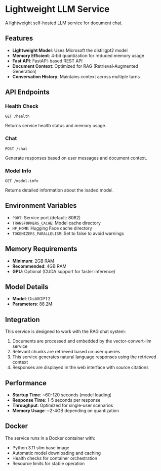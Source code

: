 # Lightweight LLM Service

A lightweight self-hosted LLM service for document chat.

## Features

- **Lightweight Model**: Uses Microsoft the distillgpt2 model
- **Memory Efficient**: 4-bit quantization for reduced memory usage
- **Fast API**: FastAPI-based REST API
- **Document Context**: Optimized for RAG (Retrieval-Augmented Generation)
- **Conversation History**: Maintains context across multiple turns

## API Endpoints

### Health Check
```
GET /health
```
Returns service health status and memory usage.

### Chat
```
POST /chat
```
Generate responses based on user messages and document context.

### Model Info
```
GET /model-info
```
Returns detailed information about the loaded model.

## Environment Variables

- `PORT`: Service port (default: 8082)
- `TRANSFORMERS_CACHE`: Model cache directory
- `HF_HOME`: Hugging Face cache directory
- `TOKENIZERS_PARALLELISM`: Set to false to avoid warnings

## Memory Requirements

- **Minimum**: 2GB RAM
- **Recommended**: 4GB RAM
- **GPU**: Optional (CUDA support for faster inference)

## Model Details

- **Model**: DistillGPT2
- **Parameters**: 88.2M

## Integration

This service is designed to work with the RAG chat system:

1. Documents are processed and embedded by the vector-convert-llm service
2. Relevant chunks are retrieved based on user queries
3. This service generates natural language responses using the retrieved context
4. Responses are displayed in the web interface with source citations

## Performance

- **Startup Time**: ~60-120 seconds (model loading)
- **Response Time**: 1-5 seconds per response
- **Throughput**: Optimized for single-user scenarios
- **Memory Usage**: ~2-4GB depending on quantization

## Docker

The service runs in a Docker container with:
- Python 3.11 slim base image
- Automatic model downloading and caching
- Health checks for container orchestration
- Resource limits for stable operation